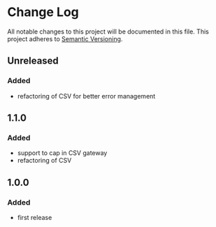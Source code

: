 # Change Log
All notable changes to this project will be documented in this file.
This project adheres to [Semantic Versioning](http://semver.org/).

## Unreleased

### Added

- refactoring of CSV for better error management

## 1.1.0

### Added

- support to cap in CSV gateway 
- refactoring of CSV 

## 1.0.0

### Added

- first release


[Unreleased]: https://bitbucket.org/linkeddatacenter/geocodit/compare/master%0D1.1.0
[1.1.0]: https://bitbucket.org/linkeddatacenter/geocodit/compare/1.1.0%0D1.0.0